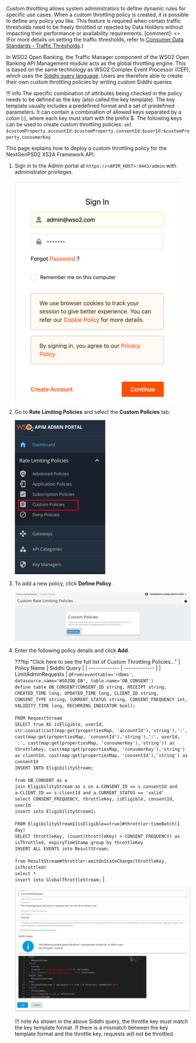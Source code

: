 Custom throttling allows system administrators to define dynamic rules for specific use cases. When a custom throttling
policy is created, it is possible to define any policy you like. This feature is required when certain traffic thresholds
need to be freely throttled or rejected by Data Holders without impacting their performance or availability requirements.
[comment]: <> (For more details on setting the traffic thresholds, refer to [Consumer Data Standards - Traffic Thresholds](https://consumerdatastandardsaustralia.github.io/standards/#traffic-thresholds).)

In WSO2 Open Banking, the Traffic Manager component of the WSO2 Open Banking API Management module acts as the global 
throttling engine. This is based on the same technology as WSO2 Complex Event Processor (CEP), which uses the [Siddhi query 
language](https://docs.wso2.com/display/CEP420/SiddhiQL+Guide+3.1). Users are therefore able to create their own custom 
throttling policies by writing custom Siddhi queries.

!!! info
    The specific combination of attributes being checked in the policy needs to be defined as the key (also called the key 
    template). The key template usually includes a predefined format and a set of predefined parameters. It can contain a 
    combination of allowed keys separated by a colon (:), where each key must start with the prefix $. The following keys 
    can be used to create custom throttling policies:
    ```xml
    $customProperty.accountId:$customProperty.consentId:$userId:$customProperty.consumerKey
    ```

This page explains how to deploy a custom throttling policy for the NextGenPSD2 XS2A Framework API.

1. Sign in to the Admin portal at `https://<APIM_HOST>:9443/admin` with administrator privileges.

     ![sign_into](../assets/img/try-out/custom-throttling-policies/sign-in-to-admin-portal.png)

2. Go to **Rate Limiting Policies** and select the **Custom Policies** tab.

     ![select_custom_policies](../assets/img/try-out/custom-throttling-policies/custom-policies-menu.png)

3. To add a new policy, click **Define Policy**.

     ![define_policy](../assets/img/try-out/custom-throttling-policies/define-policy.png)

4. Enter the following policy details and click **Add**.

    ???tip "Click here to see the full list of Custom Throttling Policies..."
        | Policy Name         | Siddhi Query            |
        | -------------       | -------------           |
        | LimitAdminRequests  | `@From(eventtable='rdbms', datasource.name='WSO2OB_DB', table.name='OB_CONSENT')`</br>`define table OB_CONSENT(CONSENT_ID string, RECEIPT string, CREATED_TIME long, UPDATED_TIME long, CLIENT_ID string, CONSENT_TYPE string, CURRENT_STATUS string, CONSENT_FREQUENCY int, VALIDITY_TIME long, RECURRING_INDICATOR bool);`</br></br>`FROM RequestStream`</br>`SELECT true AS isEligible, userId, str:concat(cast(map:get(propertiesMap, 'accountId'),'string'),':', cast(map:get(propertiesMap, 'consentId'),'string'),':', userId, ':', cast(map:get(propertiesMap, 'consumerKey'),'string')) as throttleKey, cast(map:get(propertiesMap, 'consumerKey'),'string') as clientId, cast(map:get(propertiesMap, 'consentId'),'string') as consentId`</br>`INSERT INTO EligibilityStream;`</br></br>`from OB_CONSENT as a`</br>`join EligibilityStream as s on a.CONSENT_ID == s.consentId and a.CLIENT_ID == s.clientId and a.CURRENT_STATUS == 'valid'`</br>`select CONSENT_FREQUENCY, throttleKey, isEligible, consentId, userId`</br>`insert into EligibilityStream1;`</br></br>`FROM EligibilityStream1[isEligible==true]#throttler:timeBatch(1 day)`</br>`SELECT throttleKey, (count(throttleKey) > CONSENT_FREQUENCY) as isThrottled, expiryTimeStamp group by throttleKey`</br>`INSERT ALL EVENTS into ResultStream;`</br></br>`from ResultStream#throttler:emitOnStateChange(throttleKey, isThrottled)`</br>`select *`</br>`insert into GlobalThrottleStream;` |

     ![select_custom_policies](../assets/img/try-out/custom-throttling-policies/fill-policy-details.png)

    !!! note
        As shown in the above Siddhi query, the throttle key must match the key template format. If there is a mismatch 
        between the key template format and the throttle key, requests will not be throttled.

